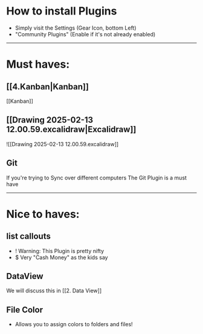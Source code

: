 
# How to install Plugins

- Simply visit the Settings (Gear Icon, bottom Left)
- "Community Plugins" (Enable if it's not already enabled)


---
# Must haves:
## [[4.Kanban|Kanban]]
[[Kanban]]

## [[Drawing 2025-02-13 12.00.59.excalidraw|Excalidraw]]
![[Drawing 2025-02-13 12.00.59.excalidraw]]
## Git
If you're trying to Sync over different computers 
The Git Plugin is a must have


---
# Nice to haves:

## list callouts
- ! Warning: This Plugin is pretty nifty
- $ Very "Cash Money" as the kids say
## DataView
We will discuss this in [[2. Data View]]

## File Color
- Allows you to assign colors to folders and files!